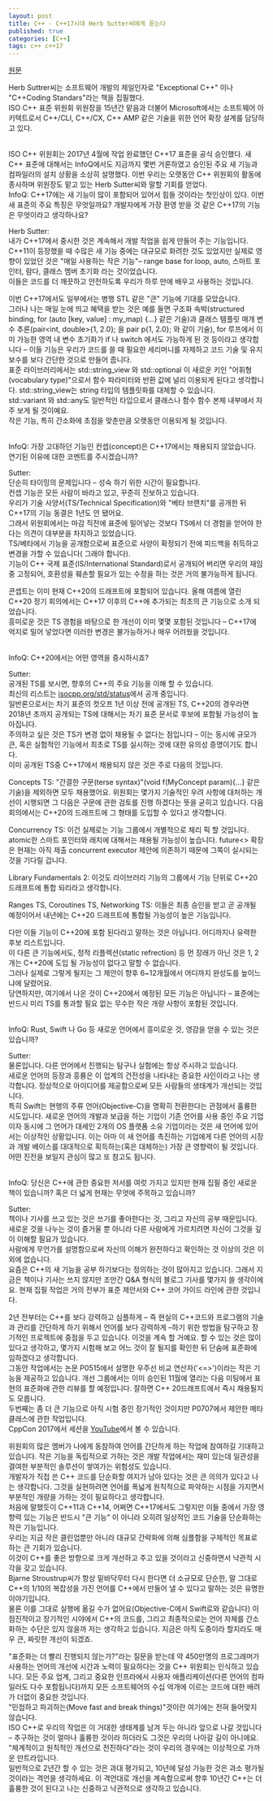 ```yaml
---
layout: post
title: C++ - C++17시대 Herb Sutter씨에게 듣는다
published: true
categories: [C++]
tags: c++ c++17 
---
```

[원문]()
  
Herb Suttrer씨는 소프트웨어 개발의 제일인자로 "Exceptional C++" 이나 "C++Coding Standars"라는 책을 집필했다.  
ISO C++ 표준 위원회 위원장을 15년간 맡음과 더불어 Microsoft에서는 소프트웨어 아키텍트로서 C++/CLI, C++/CX, C++ AMP 같은 기술을 위한 언어 확장 설계를 담당하고 있다.  
  
<br>    
ISO C++ 위원회는 2017년 4월에 작업 완료했던 C++17 표준을 공식 승인했다.  
새 C++ 표준에 대해서는 InfoQ에서도 지금까지 몇번 거론하였고 승인된 주요 새 기능과 컴파일러의 설치 상황을 소상히 설명했다.  
이번 우리는 오랫동안 C++ 위원회의 활동에 종사하며 위원장도 맡고 있는 Herb Sutter씨와 말할 기회를 얻었다.  
  
<br>  
InfoQ:   
C++17에는 새 기능이 많이 포함되어 있어서 힘들 것이라는 첫인상이 있다.  이번 새 표준의 주요 특징은 무엇일까요? 개발자에게 가장 환영 받을 것 같은 C++17의 기능은 무엇이라고 생각하나요?  
  
Herb Sutter:  
내가 C++17에서 중시한 것은 계속해서 개발 작업을 쉽게 만들어 주는 기능입니다.  
C++11이 등장했을 때 수많은 새 기능 중에는 대규모로 화려한 것도 있었지만 실제로 영향이 있었던 것은 "매일 사용하는 작은 기능"– range base for loop, auto, 스마트 포인터, 람다, 클래스 멤버 초기화 라는 것이었습니다.  
이들은 코드를 더 깨끗하고 안전하도록 우리가 하루 만에 배우고 사용하는 것입니다.  
  
이번 C++17에서도 일부에서는 병행 STL 같은 "큰" 기능에 기대를 모았습니다.  
그러나 나는 매일 눈에 띄고 혜택을 받는 것은 예를 들면 구조화 속박(structured binding, for (auto [key, value] : my_map) {…} 같은 기술)과 클래스 템플릿 매개 변수 추론(pair<int, double>{1, 2.0}; 을 pair p{1, 2.0}; 와 같이 기술), for 루프에서 이미 가능한 영역 내 변수 초기화가 if 나 switch 에서도 가능하게 된 것 등이라고 생각합니다 – 이들 기능은 우리가 코드를 쓸 때 필요한 세리머니를 자제하고 코드 기술 및 유지 보수를 보다 간단한 것으로 만들어 줍니다.  
표준 라이브러리에서는 std::string_view 와 std::optional 이 새로운 키인 "어휘형(vocabulary type)"으로서 함수 파라미터와 반환 값에 널리 이용되게 된다고 생각합니다. 
std::string_view는 string 타입의 템플릿화를 대체할 수 있습니다.  
std::variant 와 std::any도 일반적인 타입으로서 클래스나 함수 함수 본체 내부에서 자주 보게 될 것이예요.  
작은 기능, 특히 간소화에 초점을 맞춘만큼 오랫동안 이용되게 될 것입니다.  
  
<br>      
InfoQ:  
가장 고대하던 기능인 컨셉(concept)은 C++17에서는 채용되지 않았습니다. 연기된 이유에 대한 코멘트를 주시겠습니까?  
  
Sutter:  
단순히 타이밍의 문제입니다 – 성숙 하기 위한 시간이 필요합니다.  
컨셉 기능은 모든 사람이 바라고 있고, 꾸준히 진보하고 있습니다.  
우리가 기술 사양서(TS/Technical Specification)와 "베타 브랜치"를 공개한 뒤 C++17의 기능 동결은 1년도 안 됐어요.  
그래서 위원회에서는 마감 직전에 표준에 밀어넣는 것보다 TS에서 더 경험을 얻어야 한다는 의견이 대부분을 차지하고 있었습니다.  
TS/베타에서 기능을 공개함으로써 표준으로 사양이 확정되기 전에 피드백을 취득하고 변경을 가할 수 있습니다( 그래야 합니다).  
기능이 C++ 국제 표준(IS/International Standard)로서 공개되어 버리면 우리의 재임 중 고정되어, 호환성을 훼손할 필요가 있는 수정을 하는 것은 거의 불가능하게 됩니다.  
  
콘셉트는 이미 현재 C++20의 드래프트에 포함되어 있습니다.  올해 여름에 열린 C++20 정기 회의에서는 C++17 이후의 C++에 추가되는 최초의 큰 기능으로 소개 되었습니다.  
흥미로운 것은 TS 경험을 바탕으로 한 개선이 이미 몇몇 포함된 것입니다 – C++17에 억지로 밀어 넣었다면 이러한 변경은 불가능하거나 매우 어려웠을 것입니다.  
    
<br>   
InfoQ:  
C++20에서는 어떤 영역을 중시하시죠?  
  
Sutter:  
공개된 TS를 보시면, 향후의 C++의 주요 기능을 이해 할 수 있습니다.  
최신의 리스트는 [isocpp.org/std/status](http://isocpp.org/std/status)에서 공개 중입니다.  
일반론으로서는 차기 표준의 컷오프 1년 이상 전에 공개된 TS, C++20의 경우라면 2018년 초까지 공개되는 TS에 대해서는 차기 표준 문서로 후보에 포함될 가능성이 높아집니다.  
주의하고 싶은 것은 TS가 변경 없이 채용될 수 없다는 점입니다 – 이는 동시에 규모가 큰, 혹은 실험적인 기능에서 최초로 TS를 실시하는 것에 대한 유의성 증명이기도 합니다.  
이미 공개된 TS중 C++17에서 채용되지 않은 것은 주로 다음의 것입니다.
  
Concepts TS: "간결한 구문(terse syntax)"(void f(MyConcept param){...} 같은 기술)을 제외하면 모두 채용했어요. 위원회는 몇가지 기술적인 우려 사항에 대처하는 개선이 시행되면 그 다음은 구문에 관한 검토를 진행 하겠다는 뜻을 굳히고 있습니다. 다음 회의에서는 C++20의 드래프트에 그 형태를 도입할 수 있다고 생각합니다.  
  
Concurrency TS: 이건 실제로는 기능 그룹에서 개별적으로 체리 픽 할 것입니다. atomic한 스마트 포인터와 래치에 대해서는 채용될 가능성이 높습니다.  future<> 확장은 현재는 아직 제출 concurrent executor 제안에 의존하기 때문에 그쪽이 실시되는 것을 기다릴 겁니다.  
  
Library Fundamentals 2: 이것도 라이브러리 기능의 그룹에서 기능 단위로 C++20 드래프트에 통합 되리라고 생각합니다.  
  
Ranges TS, Coroutines TS, Networking TS: 이들은 최종 승인을 받고 곧 공개될 예정이어서 내년에는 C++20 드래프트에 통합될 가능성이 높은 기능입니다.  
  
다만 이들 기능이 C++20에 포함 된다라고 말하는 것은 아닙니다. 어디까지나 유력한 후보 리스트입니다.  
이 다른 큰 기능에서도, 정적 리플렉션(static refrection) 등 먼 장래가 아닌 것은 1, 2개는 C++20에 도입 될 가능성이 없다고 말할 수 없습니다.  
그러나 실제로 그렇게 될지는 그 제안이 향후 6~12개월에서 어디까지 완성도를 높이느냐에 달렸어요.  
당연하지만, 여기에서 나온 것이 C++20에서 예정된 모든 기능은 아닙니다 – 표준에는 반드시 미리 TS를 통과할 필요 없는 무수한 작은 개량 사항이 포함된 것입니다.  
   
<br>    
InfoQ:  
Rust, Swift 나 Go 등 새로운 언어에서 흥미로운 것, 영감을 얻을 수 있는 것은 있습니까?  
  
Sutter:  
물론입니다.  다른 언어에서 진행되는 탐구나 실험에는 항상 주시하고 있습니다.  
새로운 언어의 등장과 흥륭은 이 업계의 건전성을 나타내는 중요한 사인이라고 나는 생각합니다.  정상적으로 아이디어를 제공함으로써 모든 사람들의 생태계가 개선되는 것입니다.  
특히 Swift는 현행의 주류 언어(Objective-C)을 명확히 전환한다는 관점에서 훌륭한 시도입니다.  새로운 언어의 개발과 보급을 하는 기업이 기존 언어를 사용 중인 주요 기업이자 동시에 그 언어가 대세인 2개의 OS 플랫폼 소유 기업이라는 것은 새 언어에 있어서는 이상적인 상황입니다.  이는 아마 이 새 언어를 촉진하는 기업에게 다른 언어의 시장과 개발 베이스를 대대적으로 획득하는(혹은 대체하는) 가장 큰 영향력이 될 것입니다. 어떤 진전을 보일지 관심이 많고 또 참고도 됩니다.  
  
<br>    
InfoQ:  
당신은 C++에 관한 중요한 저서를 여럿 가지고 있지만 현재 집필 중인 새로운 책이 있습니까? 혹은 더 넓게 현재는 무엇에 주목하고 있습니까?  
  
Sutter:  
책이나 기사를 쓰고 있는 것은 쓰기를 좋아한다는 것, 그리고 자신의 공부 때문입니다.  새로운 것을 나누는 것이 즐거울 뿐 아니라 다른 사람에게 가르치려면 자신이 그것을 깊이 이해할 필요가 있습니다.  
사람에게 무언가를 설명함으로써 자신의 이해가 완전하다고 확인하는 것 이상의 것은 이외에 없습니다.  
요즘은 C++의 새 기능을 공부 하기보다는 정의하는 것이 많아지고 있습니다.  그래서 지금은 책이나 기사는 쓰지 않지만 조만간 Q&A 형식의 블로그 기사를 몇가지 쓸 생각이에요. 현재 집필 작업은 거의 전부가 표준 제안서와 C++ 코어 가이드 라인에 관한 것입니다.  
  
2년 전부터는 C++를 보다 강력하고 심플하게 – 즉 현실의 C++코드와 프로그램의 기술과 관리를 간단하게 하기 위해서 언어를 보다 강력하게 –하기 위한 방법을 탐구하고 장기적인 프로젝트에 중점을 두고 있습니다. 이것을 계속 할 거예요. 할 수 있는 것은 많이 있다고 생각하고, 몇가지 시험해 보고 어느 것이 잘 될지를 확인한 뒤 단숨에 표준화에 임하겠다고 생각합니다.  
그동안 작업에서는 논문 P0515에서 설명한 우주선 비교 연산자('<=>')이라는 작은 기능을 제공하고 있습니다. 개선 그룹에서는 이미 승인된 11월에 열리는 다음 미팅에서 표현의 표준화에 관한 리뷰를 할 예정입니다. 잘하면 C++ 20드래프트에서 즉시 채용될지도 모릅니다.  
두번째는 좀 더 큰 기능으로 아직 시험 중인 장기적인 것이지만 P0707에서 제안한 메타 클래스에 관한 작업입니다.  
CppCon 2017에서 세션을 [YouTube](https://www.youtube.com/watch?v=4AfRAVcThyA)에서 볼 수 있습니다.  
  
위원회의 많은 멤버가 나에게 동참하여 언어를 간단하게 하는 작업에 참여하길 기대하고 있습니다.  작은 기능을 독립적으로 가하는 것은 개발 작업에서는 재미 있는데 일관성을 결여한 부분적인 솔루션이 쌓여가는 위험성도 있습니다.  
개발자가 직접 쓴 C++ 코드를 단순화할 여지가 남아 있다는 것은 큰 의의가 있다고 나는 생각합니다. 그것을 실현하려면 언어를 폭넓게 원칙적으로 파악하는 시점을 가지면서 부분적인 개량을 가하는 것이 필요하다고 생각합니다.  
처음에 말했듯이 C++11과 C++14, 어쩌면 C++17에서도 그렇지만 이들 중에서 가장 영향력 있는 기능은 반드시 "큰 기능" 이 아니라 오히려 일상적인 코드 기술을 단순화하는 작은 기능입니다.  
우리는 지금 작은 클린업뿐만 아니라 대규모 간략화에 의해 심플함을 구체적인 목표로 하는 큰 기회가 있습니다.  
이것이 C++를 좋은 방향으로 크게 개선하고 주고 있을 것이라고 신중하면서 낙관적 시각을 갖고 있습니다.  
Bjarne Stroustrup씨가 항상 밑바닥무터 다시 한다면 더 소규모로 단순한, 말 그대로 C++의 1/10의 복잡성을 가진 언어를 C++에서 만들어 낼 수 있다고 말하는 것은 유명한 이야기입니다.  
물론 이를 그대로 실행에 옮길 수가 없어요(Objective-C에서 Swift로와 같습니다) 이 점진적이고 장기적인 시야에서 C++의 코드를, 그리고 최종적으로는 언어 자체를 간소화하는 수단은 있지 않을까 저는 생각하고 있습니다. 지금은 아직 도중이라 할지라도 매우 큰, 짜릿한 개선이 되겠죠.  
  
"표준화는 더 빨리 진행되지 않는가?"라는 질문을 받는데 약 450만명의 프로그래머가 사용하는 언어의 개선에 시간과 노력이 필요하다는 것을 C++ 위원회는 인식하고 있습니다.  모든 주요 업계, 그리고 중요한 인프라에서 사용자 애플리케이션(다른 언어의 컴파일러도 다수 포함됩니다)까지 모든 소프트웨어의 수십 억개에 이르는 코드에 대한 배려가 더없이 중요한 것입니다.  
"민첩하고 파괴하는(Move fast and break things)"것이란 여기에는 전혀 들어맞지 않습니다.  
ISO C++로 우리의 작업은 이 거대한 생태계를 남겨 두는 아니라 앞으로 나갈 것입니다 – 추구하는 것이 얼마나 훌륭한 것이라 하더라도 그것은 우리의 나아갈 길이 아니에요.  
"체계적이고 원칙적인 개선으로 전진하다"라는 것이 우리의 경우에는 이상적으로 가까운 만트라입니다.  
일반적으로 2년간 할 수 있는 것은 과대 평가되고, 10년에 달성 가능한 것은 과소 평가될 것이라는 격언을 생각하세요. 이 격언대로 개선을 계속함으로써 향후 10년간 C++는 더 훌륭한 것이 된다고 나는 신중하고 낙관적으로 생각하고 있습니다.  
  